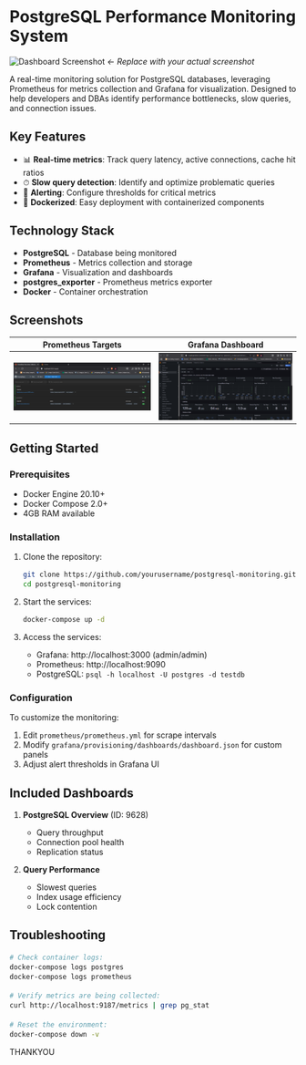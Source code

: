 # PostgreSQL Performance Monitoring System

![Dashboard Screenshot](Screenshots/Grafana-Login.png) *← Replace with your actual screenshot*

A real-time monitoring solution for PostgreSQL databases, leveraging Prometheus for metrics collection and Grafana for visualization. Designed to help developers and DBAs identify performance bottlenecks, slow queries, and connection issues.

## Key Features
- 📊 **Real-time metrics**: Track query latency, active connections, cache hit ratios
- ⏱ **Slow query detection**: Identify and optimize problematic queries
- 🚨 **Alerting**: Configure thresholds for critical metrics
- 🐳 **Dockerized**: Easy deployment with containerized components

## Technology Stack
- **PostgreSQL** - Database being monitored
- **Prometheus** - Metrics collection and storage
- **Grafana** - Visualization and dashboards
- **postgres_exporter** - Prometheus metrics exporter
- **Docker** - Container orchestration

## Screenshots
| Prometheus Targets | Grafana Dashboard |
|--------------------|-------------------|
| ![Prometheus](Screenshots/promethues-Targets.png) | ![Grafana](Screenshots/Grafana-Dashboard.png) |

## Getting Started

### Prerequisites
- Docker Engine 20.10+
- Docker Compose 2.0+
- 4GB RAM available

### Installation
1. Clone the repository:
   ```bash
   git clone https://github.com/yourusername/postgresql-monitoring.git
   cd postgresql-monitoring
   ```

2. Start the services:
   ```bash
   docker-compose up -d
   ```

3. Access the services:
   - Grafana: http://localhost:3000 (admin/admin)
   - Prometheus: http://localhost:9090
   - PostgreSQL: `psql -h localhost -U postgres -d testdb`

### Configuration
To customize the monitoring:
1. Edit `prometheus/prometheus.yml` for scrape intervals
2. Modify `grafana/provisioning/dashboards/dashboard.json` for custom panels
3. Adjust alert thresholds in Grafana UI

## Included Dashboards
1. **PostgreSQL Overview** (ID: 9628)
   - Query throughput
   - Connection pool health
   - Replication status

2. **Query Performance**
   - Slowest queries
   - Index usage efficiency
   - Lock contention

## Troubleshooting
```bash
# Check container logs:
docker-compose logs postgres
docker-compose logs prometheus

# Verify metrics are being collected:
curl http://localhost:9187/metrics | grep pg_stat

# Reset the environment:
docker-compose down -v
```
THANKYOU
